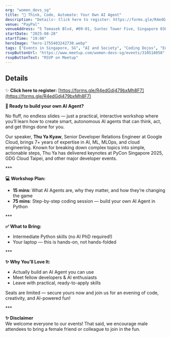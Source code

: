 ```yaml
---
org: "women_devs_sg"
title: "🚀 Think, Code, Automate: Your Own AI Agent"
description: "Details✨ Click here to register: https://forms.gle/R4edGdj479bxMh8F7 🚀 Ready to build your own AI Agent? No fluff, no endless slides — just a practical, intera"
venue: "PayPal"
venueAddress: "5 Temasek Blvd, #09-01, Suntec Tower Five, Singapore 038985 · Singapore"
startDate: "2025-08-28"
startTime: "19:00"
heroImage: "hero-1755403242730.webp"
tags: ["Events in Singapore, SG", "AI and Society", "Coding Dojos", "Education & Technology", "Social Coding", "Technology"]
rsvpButtonUrl: "https://www.meetup.com/women-devs-sg/events/310518058"
rsvpButtonText: "RSVP on Meetup"
---
```


## Details

✨ **Click here to register:** [https://forms.gle/R4edGdj479bxMh8F7](https://forms.gle/R4edGdj479bxMh8F7)

**🚀 Ready to build your own AI Agent?**

No fluff, no endless slides — just a practical, interactive workshop where you’ll learn how to create smart, autonomous AI agents that can think, act, and get things done for you.

Our speaker, **Thu Ya Kyaw**, Senior Developer Relations Engineer at Google Cloud, brings 7+ years of expertise in AI, ML, MLOps, and cloud engineering. Known for breaking down complex topics into simple, actionable steps, Thu Ya has delivered keynotes at PyCon Singapore 2025, GDG Cloud Taipei, and other major developer events.

\*\*\*

**💻 Workshop Plan:**

-   **15 mins**: What AI Agents are, why they matter, and how they’re changing the game
-   **75 mins**: Step-by-step coding session — build your own AI Agent in Python

\*\*\*

**✅ What to Bring:**

-   Intermediate Python skills (no AI PhD required!)
-   Your laptop — this is hands-on, not hands-folded

\*\*\*

**✨ Why You’ll Love It:**

-   Actually build an AI Agent you can use
-   Meet fellow developers & AI enthusiasts
-   Leave with practical, ready-to-apply skills

Seats are limited — secure yours now and join us for an evening of code, creativity, and AI-powered fun!

\*\*\*

**✨ Disclaimer**  
We welcome everyone to our events! That said, we encourage male attendees to bring a female friend or colleague to join in the fun.